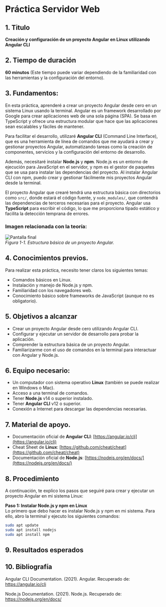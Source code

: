 # Práctica Servidor Web

## 1. Titulo
**Creación y configuración de un proyecto Angular en Linux utilizando Angular CLI**

## 2. Tiempo de duración
**60 minutos** (Este tiempo puede variar dependiendo de la familiaridad con las herramientas y la configuración del entorno).

## 3. Fundamentos:

En esta práctica, aprenderé a crear un proyecto Angular desde cero en un sistema Linux usando la terminal. Angular es un framework desarrollado por Google para crear aplicaciones web de una sola página (SPA). Se basa en TypeScript y ofrece una estructura modular que hace que las aplicaciones sean escalables y fáciles de mantener.

Para facilitar el desarrollo, utilizaré **Angular CLI** (Command Line Interface), que es una herramienta de línea de comandos que me ayudará a crear y gestionar proyectos Angular, automatizando tareas como la creación de componentes, servicios y la configuración del entorno de desarrollo.

Además, necesitaré instalar **Node.js** y **npm**. Node.js es un entorno de ejecución para JavaScript en el servidor, y npm es el gestor de paquetes que se usa para instalar las dependencias del proyecto. Al instalar Angular CLI con npm, puedo crear y gestionar fácilmente mis proyectos Angular desde la terminal.

El proyecto Angular que crearé tendrá una estructura básica con directorios como `src/`, donde estará el código fuente, y `node_modules/`, que contendrá las dependencias de terceros necesarias para el proyecto. Angular usa **TypeScript** para escribir el código, lo que me proporciona tipado estático y facilita la detección temprana de errores.

### Imagen relacionada con la teoría:
![Pantalla final](C:\Users\sudac\Pictures\final.jpg)  
*Figura 1-1. Estructura básica de un proyecto Angular.*

## 4. Conocimientos previos.

Para realizar esta práctica, necesito tener claros los siguientes temas:

- Comandos básicos en Linux.
- Instalación y manejo de Node.js y npm.
- Familiaridad con los navegadores web.
- Conocimiento básico sobre frameworks de JavaScript (aunque no es obligatorio).

## 5. Objetivos a alcanzar

- Crear un proyecto Angular desde cero utilizando Angular CLI.
- Configurar y ejecutar un servidor de desarrollo para probar la aplicación.
- Comprender la estructura básica de un proyecto Angular.
- Familiarizarme con el uso de comandos en la terminal para interactuar con Angular y Node.js.

## 6. Equipo necesario:

- Un computador con sistema operativo **Linux** (también se puede realizar en Windows o Mac).
- Acceso a una terminal de comandos.
- Tener **Node.js** v14 o superior instalado.
- Tener **Angular CLI** v12 o superior.
- Conexión a Internet para descargar las dependencias necesarias.

## 7. Material de apoyo.

- Documentación oficial de **Angular CLI**: [https://angular.io/cli](https://angular.io/cli)
- Cheat Sheet de **Linux**: [https://github.com/cheat/cheat](https://github.com/cheat/cheat)
- Documentación oficial de **Node.js**: [https://nodejs.org/en/docs/](https://nodejs.org/en/docs/)

## 8. Procedimiento

A continuación, te explico los pasos que seguiré para crear y ejecutar un proyecto Angular en mi sistema Linux:

**Paso 1: Instalar Node.js y npm en Linux**  
Lo primero que debo hacer es instalar Node.js y npm en mi sistema. Para ello, abro la terminal y ejecuto los siguientes comandos:

```bash
sudo apt update
sudo apt install nodejs
sudo apt install npm
```


## 9. Resultados esperados
## 10. Bibliografía
Angular CLI Documentation. (2021). Angular. Recuperado de: https://angular.io/cli

Node.js Documentation. (2021). Node.js. Recuperado de: https://nodejs.org/en/docs/



